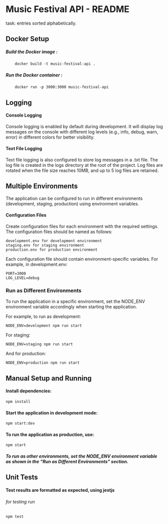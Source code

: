 
# Music Festival API - README

task: entries sorted alphabetically.

## Docker Setup
##### Build the Docker image :
        docker build -t music-festival-api .
##### Run the Docker container :
        docker run -p 3000:3000 music-festival-api

## Logging

#### Console Logging

Console logging is enabled by default during development. It will display log messages on the console with different log levels (e.g., info, debug, warn, error) in different colors for better visibility.

#### Text File Logging

Text file logging is also configured to store log messages in a .txt file. The log file is created in the logs directory at the root of the project. Log files are rotated when the file size reaches 10MB, and up to 5 log files are retained.

## Multiple Environments

The application can be configured to run in different environments (development, staging, production) using environment variables.

#### Configuration Files
Create configuration files for each environment with the required settings. The configuration files should be named as follows:

    development.env for development environment
    staging.env for staging environment
    production.env for production environment

Each configuration file should contain environment-specific variables. For example, in development.env:

    PORT=3000
    LOG_LEVEL=debug

### Run as Different Environments

To run the application in a specific environment, set the NODE_ENV environment variable accordingly when starting the application.

For example, to run as development:

    NODE_ENV=development npm run start

For staging:

    NODE_ENV=staging npm run start

And for production:

    NODE_ENV=production npm run start


## Manual Setup and Running

#### Install dependencies:
    npm install
#### Start the application in development mode:
    npm start:dev
#### To run the application as production, use:
    npm start

##### To run as other environments, set the NODE_ENV environment variable as shown in the "Run as Different Environments" section.

## Unit Tests

#### Test results are formatted as expected, using jestjs
###### for testing run
    npm test


